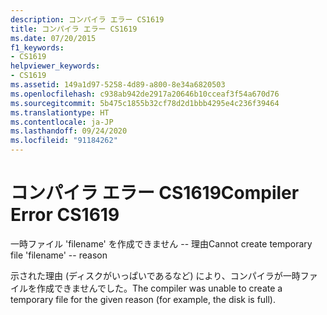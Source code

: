 ```yaml
---
description: コンパイラ エラー CS1619
title: コンパイラ エラー CS1619
ms.date: 07/20/2015
f1_keywords:
- CS1619
helpviewer_keywords:
- CS1619
ms.assetid: 149a1d97-5258-4d89-a800-8e34a6820503
ms.openlocfilehash: c938ab942de2917a20646b10cceaf3f54a670d76
ms.sourcegitcommit: 5b475c1855b32cf78d2d1bbb4295e4c236f39464
ms.translationtype: HT
ms.contentlocale: ja-JP
ms.lasthandoff: 09/24/2020
ms.locfileid: "91184262"
---
```

# <a name="compiler-error-cs1619"></a><span data-ttu-id="f5d0e-103">コンパイラ エラー CS1619</span><span class="sxs-lookup"><span data-stu-id="f5d0e-103">Compiler Error CS1619</span></span>

<span data-ttu-id="f5d0e-104">一時ファイル 'filename' を作成できません -- 理由</span><span class="sxs-lookup"><span data-stu-id="f5d0e-104">Cannot create temporary file 'filename' -- reason</span></span>  
  
 <span data-ttu-id="f5d0e-105">示された理由 (ディスクがいっぱいであるなど) により、コンパイラが一時ファイルを作成できませんでした。</span><span class="sxs-lookup"><span data-stu-id="f5d0e-105">The compiler was unable to create a temporary file for the given reason (for example, the disk is full).</span></span>
